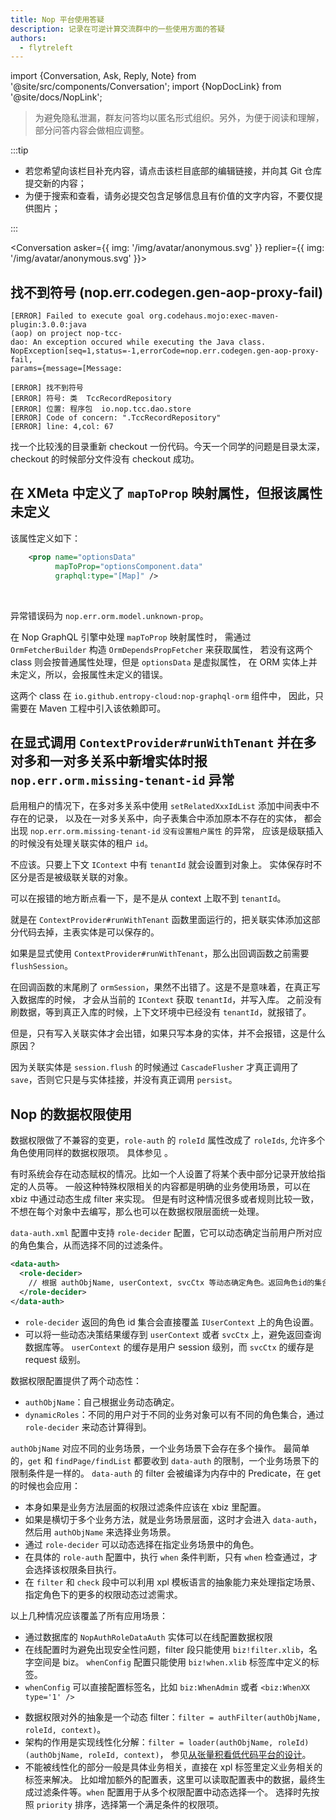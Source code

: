 ```yaml
---
title: Nop 平台使用答疑
description: 记录在可逆计算交流群中的一些使用方面的答疑
authors:
  - flytreleft
---
```


import {Conversation, Ask, Reply, Note} from '@site/src/components/Conversation';
import {NopDocLink} from '@site/docs/NopLink';

> 为避免隐私泄漏，群友问答均以匿名形式组织。另外，为便于阅读和理解，部分问答内容会做相应调整。

:::tip

- 若您希望向该栏目补充内容，请点击该栏目底部的编辑链接，并向其 Git 仓库提交新的内容；
- 为便于搜索和查看，请务必提交包含足够信息且有价值的文字内容，不要仅提供图片；

:::

<Conversation
asker={{ img: '/img/avatar/anonymous.svg' }}
replier={{ img: '/img/avatar/anonymous.svg' }}>

<Ask>

## 找不到符号 (nop.err.codegen.gen-aop-proxy-fail)

```log
[ERROR] Failed to execute goal org.codehaus.mojo:exec-maven-plugin:3.0.0:java 
(aop) on project nop-tcc-dao: An exception occured while executing the Java class. 
NopException[seq=1,status=-1,errorCode=nop.err.codegen.gen-aop-proxy-fail,
params={message=[Message:

[ERROR] 找不到符号
[ERROR] 符号: 类  TccRecordRepository
[ERROR] 位置: 程序包  io.nop.tcc.dao.store
[ERROR] Code of concern: ".TccRecordRepository"
[ERROR] line: 4,col: 67
```

</Ask>

<Reply>

找一个比较浅的目录重新 checkout 一份代码。今天一个同学的问题是目录太深，
checkout 的时候部分文件没有 checkout 成功。

</Reply>

<Ask>

## 在 XMeta 中定义了 `mapToProp` 映射属性，但报该属性未定义

该属性定义如下：

```xml
    <prop name="optionsData"
          mapToProp="optionsComponent.data"
          graphql:type="[Map]" />
```
<br/>

异常错误码为 `nop.err.orm.model.unknown-prop`。

</Ask>

<Reply>

在 Nop GraphQL 引擎中处理 `mapToProp` 映射属性时，
需通过 `OrmFetcherBuilder` 构造 `OrmDependsPropFetcher` 来获取属性，
若没有这两个 class 则会按普通属性处理，但是 `optionsData` 是虚拟属性，
在 ORM 实体上并未定义，所以，会报属性未定义的错误。

这两个 class 在 `io.github.entropy-cloud:nop-graphql-orm` 组件中，
因此，只需要在 Maven 工程中引入该依赖即可。

</Reply>

<Ask>

## 在显式调用 `ContextProvider#runWithTenant` 并在多对多和一对多关系中新增实体时报 `nop.err.orm.missing-tenant-id` 异常

启用租户的情况下，在多对多关系中使用 `setRelatedXxxIdList` 添加中间表中不存在的记录，
以及在一对多关系中，向子表集合中添加原本不存在的实体，
都会出现 `nop.err.orm.missing-tenant-id` `没有设置租户属性` 的异常，
应该是级联插入的时候没有处理关联实体的租户 `id`。

</Ask>

<Reply>

不应该。只要上下文 `IContext` 中有 `tenantId` 就会设置到对象上。
实体保存时不区分是否是被级联关联的对象。

可以在报错的地方断点看一下，是不是从 context 上取不到 `tenantId`。

</Reply>

<Ask>

就是在 `ContextProvider#runWithTenant` 函数里面运行的，把关联实体添加这部分代码去掉，主表实体是可以保存的。

</Ask>

<Reply>

如果是显式使用 `ContextProvider#runWithTenant`，那么出回调函数之前需要 `flushSession`。

</Reply>

<Ask>

在回调函数的末尾刷了 `ormSession`，果然不出错了。这是不是意味着，在真正写入数据库的时候，
才会从当前的 `IContext` 获取 `tenantId`，并写入库。
之前没有刷数据，等到真正入库的时候，上下文环境中已经没有 `tenantId`，就报错了。

但是，只有写入关联实体才会出错，如果只写本身的实体，并不会报错，这是什么原因？

</Ask>

<Reply>

因为关联实体是 `session.flush` 的时候通过 `CascadeFlusher` 才真正调用了
`save`，否则它只是与实体挂接，并没有真正调用 `persist`。

</Reply>

<Ask>

## Nop 的数据权限使用

</Ask>

<Reply>

数据权限做了不兼容的变更，`role-auth` 的 `roleId` 属性改成了 `roleIds`, 允许多个角色使用同样的数据权限项。
具体参见 <NopDocLink title="auth.md" path="/dev-guide/auth/auth.md" />。

有时系统会存在动态赋权的情况。比如一个人设置了将某个表中部分记录开放给指定的人员等。
一般这种特殊权限相关的内容都是明确的业务使用场景，可以在 xbiz 中通过动态生成 filter 来实现。
但是有时这种情况很多或者规则比较一致，不想在每个对象中去编写，那么也可以在数据权限层面统一处理。

`data-auth.xml` 配置中支持 `role-decider` 配置，它可以动态确定当前用户所对应的角色集合，从而选择不同的过滤条件。

```xml
<data-auth>
  <role-decider>
    // 根据 authObjName, userContext, svcCtx 等动态确定角色。返回角色id的集合，或者逗号分隔的角色id。
  </role-decider>
</data-auth>
```

- `role-decider` 返回的角色 id 集合会直接覆盖 `IUserContext` 上的角色设置。
- 可以将一些动态决策结果缓存到 `userContext` 或者 `svcCtx` 上，避免返回查询数据库等。
  `userContext` 的缓存是用户 session 级别，而 `svcCtx` 的缓存是 request 级别。

数据权限配置提供了两个动态性：

- `authObjName`：自己根据业务动态确定。
- `dynamicRoles`：不同的用户对于不同的业务对象可以有不同的角色集合，通过 `role-decider` 来动态计算得到。

`authObjName` 对应不同的业务场景，一个业务场景下会存在多个操作。
最简单的，`get` 和 `findPage/findList` 都要收到 `data-auth` 的限制，一个业务场景下的限制条件是一样的。
`data-auth` 的 filter 会被编译为内存中的 Predicate，在 get 的时候也会应用：

- 本身如果是业务方法层面的权限过滤条件应该在 xbiz 里配置。
- 如果是横切于多个业务方法，就是业务场景层面，这时才会进入 `data-auth`，然后用 `authObjName` 来选择业务场景。
- 通过 `role-decider` 可以动态选择在指定业务场景中的角色。
- 在具体的 `role-auth` 配置中，执行 `when` 条件判断，只有 `when` 检查通过，才会选择该权限条目执行。
- 在 `filter` 和 `check` 段中可以利用 xpl 模板语言的抽象能力来处理指定场景、指定角色下的更多的权限动态过滤需求。

以上几种情况应该覆盖了所有应用场景：

- 通过数据库的 `NopAuthRoleDataAuth` 实体可以在线配置数据权限
- 在线配置时为避免出现安全性问题，filter 段只能使用 `biz!filter.xlib`，名字空间是 biz。
  `whenConfig` 配置只能使用 `biz!when.xlib` 标签库中定义的标签。
- `whenConfig` 可以直接配置标签名，比如 `biz:WhenAdmin` 或者 `<biz:WhenXX type='1' />`

</Reply>

<Reply>

- 数据权限对外的抽象是一个动态 filter：`filter = authFilter(authObjName, roleId, context)`。
- 架构的作用是实现线性化分解：`filter = loader(authObjName, roleId)(authObjName, roleId, context)`，
  参见[从张量积看低代码平台的设计](https://mp.weixin.qq.com/s/BFCTN73pH8ZZID3Dukhx3Q)。
- 不能被线性化的部分一般是具体业务相关，直接在 xpl 标签里定义业务相关的标签来解决。
  比如增加额外的配置表，这里可以读取配置表中的数据，最终生成过滤条件等。`when` 配置用于从多个权限配置中动态选择一个。
  选择时先按照 `priority` 排序，选择第一个满足条件的权限项。

</Reply>

</Conversation>
